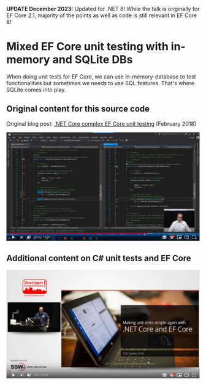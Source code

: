 **UPDATE December 2023:** Updated for .NET 8! While the talk is originally for EF Core 2.1, majority of the points as well as code is still relevant in EF Core 8!

# Mixed EF Core unit testing with in-memory and SQLite DBs

When doing unit tests for EF Core, we can use in-memory-database to test functionalities but sometimes we needs to use SQL features. That's where SQLite comes into play.

## Original content for this source code

Original blog post: [.NET Core complex EF Core unit testing](https://jkdev.me/ef-core-unit-tests/) (February 2018)

[![EF Core Unit Testing with SQLite YouTube video](/assets/blog-ef-core-deb-2018-yt.png)](https://www.youtube.com/watch?v=PppmuvsFO78)

## Additional content on C# unit tests and EF Core 

[![Making unit tests simple again with .Net Core and EF Core | Jernej Kavka at DDD Sydney 2018](/assets/ddd-sydney-2018-ef-core-unit-tests-yt.png)](https://www.youtube.com/watch?v=PppmuvsFO78)
